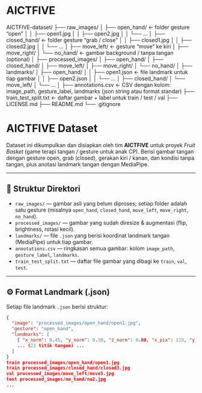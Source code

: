 # AICTFIVE
AICTFIVE-dataset/
├── raw_images/
│   ├── open_hand/               ← folder gesture “open”
│   │    ├── open1.jpg
│   │    ├── open2.jpg
│   │    └── ...
│   ├── closed_hand/             ← folder gesture “grab / close”
│   │    ├── closed1.jpg
│   │    ├── closed2.jpg
│   │    └── ...
│   ├── move_left/               ← gesture “move” ke kiri
│   ├── move_right/
│   └── no_hand/                 ← gambar background / tanpa tangan (optional)
│
├── processed_images/
│   ├── open_hand/
│   ├── closed_hand/
│   ├── move_left/
│   ├── move_right/
│   └── no_hand/
│
├── landmarks/
│   ├── open_hand/
│   │    ├── open1.json          ← file landmark untuk tiap gambar
│   │    ├── open2.json
│   │    └── ...
│   ├── closed_hand/
│   └── move_left/
│   └── ... 
│
├── annotations.csv             ← CSV dengan kolom: image_path, gesture_label, landmarks (json string atau format standar)
├── train_test_split.txt        ← daftar gambar + label untuk train / test / val
├── LICENSE.md
├── README.md
└── .gitignore
# AICTFIVE Dataset

Dataset ini dikumpulkan dan disiapkan oleh tim **AICTFIVE** untuk proyek *Fruit Basket* (game terapi tangan / gesture untuk anak CP). Berisi gambar tangan dengan gesture open, grab (closed), gerakan kiri / kanan, dan kondisi tanpa tangan, plus anotasi landmark tangan dengan MediaPipe.

---

## 📂 Struktur Direktori

- `raw_images/` — gambar asli yang belum diproses; setiap folder adalah satu gesture (misalnya `open_hand`, `closed_hand`, `move_left`, `move_right`, `no_hand`).  
- `processed_images/` — gambar yang sudah diresize & augmentasi (flip, brightness, rotasi kecil).  
- `landmarks/` — file `.json` yang berisi koordinat landmark tangan (MediaPipe) untuk tiap gambar.  
- `annotations.csv` — ringkasan semua gambar: kolom `image_path`, `gesture_label`, `landmarks`.  
- `train_test_split.txt` — daftar file gambar yang dibagi ke `train`, `val`, `test`.

---

## ⚙️ Format Landmark (.json)

Setiap file landmark `.json` berisi struktur:

```json
{
  "image": "processed_images/open_hand/open1.jpg",
  "gesture": "open_hand",
  "landmarks": [
    { "x_norm": 0.45, "y_norm": 0.30, "z_norm": 0.00, "x_pix": 115, "y_pix": 76 },
    ... (21 titik tangan) ...
  ]
}
train processed_images/open_hand/open1.jpg
train processed_images/closed_hand/closed3.jpg
val processed_images/move_left/move5.jpg
test processed_images/no_hand/no2.jpg
...
